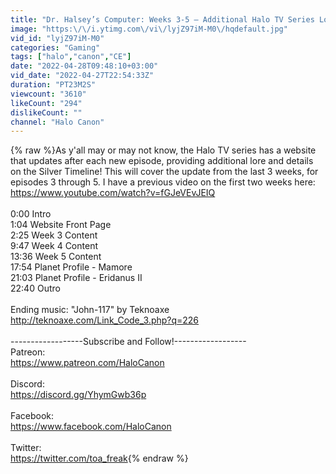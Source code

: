```yaml
---
title: "Dr. Halsey’s Computer: Weeks 3-5 – Additional Halo TV Series Lore"
image: "https:\/\/i.ytimg.com\/vi\/lyjZ97iM-M0\/hqdefault.jpg"
vid_id: "lyjZ97iM-M0"
categories: "Gaming"
tags: ["halo","canon","CE"]
date: "2022-04-28T09:48:10+03:00"
vid_date: "2022-04-27T22:54:33Z"
duration: "PT23M2S"
viewcount: "3610"
likeCount: "294"
dislikeCount: ""
channel: "Halo Canon"
---
```

{% raw %}As y'all may or may not know, the Halo TV series has a website that updates after each new episode, providing additional lore and details on the Silver Timeline! This will cover the update from the last 3 weeks, for episodes 3 through 5. I have a previous video on the first two weeks here:<br /><a rel="nofollow" target="blank" href="https://www.youtube.com/watch?v=fGJeVEvJEIQ">https://www.youtube.com/watch?v=fGJeVEvJEIQ</a><br /><br />0:00 Intro<br />1:04 Website Front Page<br />2:25 Week 3 Content<br />9:47 Week 4 Content<br />13:36 Week 5 Content<br />17:54 Planet Profile - Mamore<br />21:03 Planet Profile - Eridanus II<br />22:40 Outro<br /><br />Ending music: &quot;John-117&quot; by Teknoaxe<br /><a rel="nofollow" target="blank" href="http://teknoaxe.com/Link_Code_3.php?q=226">http://teknoaxe.com/Link_Code_3.php?q=226</a><br /><br />------------------Subscribe and Follow!------------------<br />Patreon:<br /><a rel="nofollow" target="blank" href="https://www.patreon.com/HaloCanon">https://www.patreon.com/HaloCanon</a><br /><br />Discord:<br /><a rel="nofollow" target="blank" href="https://discord.gg/YhymGwb36p">https://discord.gg/YhymGwb36p</a><br /><br />Facebook:<br /><a rel="nofollow" target="blank" href="https://www.facebook.com/HaloCanon">https://www.facebook.com/HaloCanon</a><br /><br />Twitter:<br /><a rel="nofollow" target="blank" href="https://twitter.com/toa_freak">https://twitter.com/toa_freak</a>{% endraw %}
